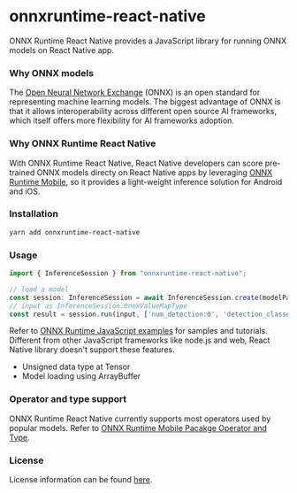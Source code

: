 # onnxruntime-react-native

ONNX Runtime React Native provides a JavaScript library for running ONNX models on React Native app.

### Why ONNX models

The [Open Neural Network Exchange](http://onnx.ai/) (ONNX) is an open standard for representing machine learning models. The biggest advantage of ONNX is that it allows interoperability across different open source AI frameworks, which itself offers more flexibility for AI frameworks adoption.

### Why ONNX Runtime React Native

With ONNX Runtime React Native, React Native developers can score pre-trained ONNX models directy on React Native apps by leveraging [ONNX Runtime Mobile](https://onnxruntime.ai/docs/reference/mobile/prebuilt-package/), so it provides a light-weight inference solution for Android and iOS.

### Installation

```sh
yarn add onnxruntime-react-native
```

### Usage

```js
import { InferenceSession } from "onnxruntime-react-native";

// load a model
const session: InferenceSession = await InferenceSession.create(modelPath);
// input as InferenceSession.OnnxValueMapType
const result = session.run(input, ['num_detection:0', 'detection_classes:0'])
```

Refer to [ONNX Runtime JavaScript examples](https://github.com/microsoft/onnxruntime-inference-examples/tree/main/js) for samples and tutorials. Different from other JavaScript frameworks like node.js and web, React Native library doesn't support these features.

- Unsigned data type at Tensor
- Model loading using ArrayBuffer

### Operator and type support

ONNX Runtime React Native currently supports most operators used by popular models. Refer to [ONNX Runtime Mobile Pacakge Operator and Type](https://www.onnxruntime.ai/docs/reference/mobile/prebuilt-package/1.8%20ORTMobilePackageOperatorTypeSupport).

### License

License information can be found [here](https://github.com/microsoft/onnxruntime/blob/master/README.md#license).
